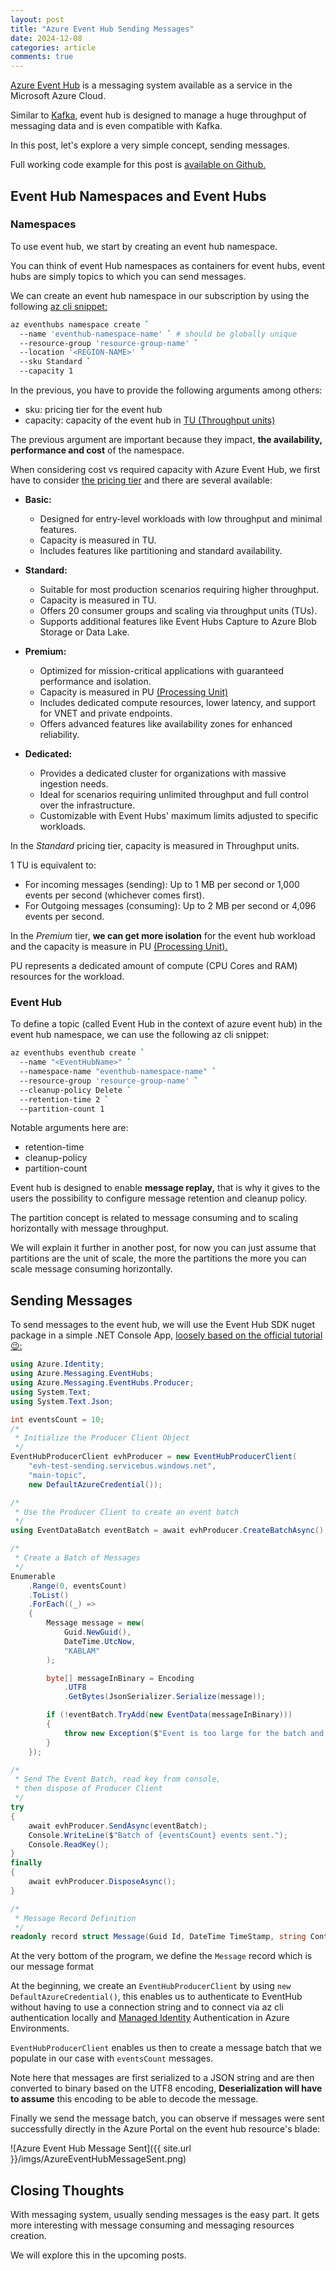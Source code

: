 ```yaml
---
layout: post
title: "Azure Event Hub Sending Messages"
date: 2024-12-08
categories: article
comments: true
---
```


[Azure Event Hub](https://learn.microsoft.com/en-us/azure/event-hubs/event-hubs-about) is a messaging system available as a service in the Microsoft Azure Cloud.

Similar to [Kafka,](https://kafka.apache.org/) event hub is designed to manage a huge throughput of messaging data and is even compatible with Kafka. 

In this post, let's explore a very simple concept, sending messages. 

Full working code example for this post is [available on Github.](https://github.com/MissaouiChedy/BlogSamples/tree/main/AzureEventHubSendingMessages)

## Event Hub Namespaces and Event Hubs

### Namespaces
To use event hub, we start by creating an event hub namespace.

You can think of event Hub namespaces as containers for event hubs, event hubs are simply topics to which you can send messages.

We can create an event hub namespace in our subscription by using the following [az cli snippet:](https://learn.microsoft.com/en-us/cli/azure/eventhubs/namespace?view=azure-cli-latest#az-eventhubs-namespace-create)
```sh
az eventhubs namespace create `
  --name 'eventhub-namespace-name' ` # should be globally unique 
  --resource-group 'resource-group-name' `
  --location '<REGION-NAME>' `
  --sku Standard `
  --capacity 1
```

In the previous, you have to provide the following arguments among others:
- sku: pricing tier for the event hub
- capacity: capacity of the event hub in [TU (Throughput units)](https://learn.microsoft.com/en-us/azure/event-hubs/event-hubs-scalability#throughput-units)

The previous argument are important because they impact, **the availability, performance and cost** of the namespace.

When considering cost vs required capacity with Azure Event Hub, we first have to consider [the pricing tier](https://learn.microsoft.com/en-us/azure/event-hubs/compare-tiers) and there are several available:
- **Basic:**
  - Designed for entry-level workloads with low throughput and minimal features.
  - Capacity is measured in TU.
  - Includes features like partitioning and standard availability.

- **Standard:**
  - Suitable for most production scenarios requiring higher throughput.
  - Capacity is measured in TU.
  - Offers 20 consumer groups and scaling via throughput units (TUs).
  - Supports additional features like Event Hubs Capture to Azure Blob Storage or Data Lake.

- **Premium:**
  - Optimized for mission-critical applications with guaranteed performance and isolation.
  - Capacity is measured in PU [(Processing Unit)](https://learn.microsoft.com/en-us/azure/event-hubs/event-hubs-scalability#processing-units)
  - Includes dedicated compute resources, lower latency, and support for VNET and private endpoints.
  - Offers advanced features like availability zones for enhanced reliability.

- **Dedicated:**
  - Provides a dedicated cluster for organizations with massive ingestion needs.
  - Ideal for scenarios requiring unlimited throughput and full control over the infrastructure.
  - Customizable with Event Hubs' maximum limits adjusted to specific workloads.

In the *Standard* pricing tier, capacity is measured in Throughput units.

1 TU is equivalent to:
- For incoming messages (sending): Up to 1 MB per second or 1,000 events per second (whichever comes first).
- For Outgoing messages (consuming): Up to 2 MB per second or 4,096 events per second.

In the *Premium* tier, **we can get more isolation** for the event hub workload and the capacity is measure in PU [(Processing Unit).](https://learn.microsoft.com/en-us/azure/event-hubs/event-hubs-scalability#processing-units)

PU represents a dedicated amount of compute (CPU Cores and RAM) resources for the workload. 

### Event Hub
To define a topic (called Event Hub in the context of azure event hub) in the event hub namespace, we can use the following az cli snippet:
```sh
az eventhubs eventhub create `
  --name "<EventHubName>" `
  --namespace-name "eventhub-namespace-name" `
  --resource-group 'resource-group-name' `
  --cleanup-policy Delete `
  --retention-time 2 `
  --partition-count 1
```

Notable arguments here are:
  - retention-time
  - cleanup-policy
  - partition-count

Event hub is designed to enable **message replay,** that is why it gives to the users the possibility to configure message retention and cleanup policy.

The partition concept is related to message consuming and to scaling horizontally with message throughput. 

We will explain it further in another post, for now you can just assume that partitions are the unit of scale, the more the partitions the more you can scale message consuming horizontally.

## Sending Messages
To send messages to the event hub, we will use the Event Hub SDK nuget package in a simple .NET Console App, [loosely based on the official tutorial😉:](https://learn.microsoft.com/en-us/azure/event-hubs/event-hubs-dotnet-standard-getstarted-send?tabs=passwordless%2Croles-azure-portal
)

```csharp
using Azure.Identity;
using Azure.Messaging.EventHubs;
using Azure.Messaging.EventHubs.Producer;
using System.Text;
using System.Text.Json;

int eventsCount = 10;
/*
 * Initialize the Producer Client Object
 */
EventHubProducerClient evhProducer = new EventHubProducerClient(
    "evh-test-sending.servicebus.windows.net",
    "main-topic",
    new DefaultAzureCredential());

/*
 * Use the Producer Client to create an event batch
 */
using EventDataBatch eventBatch = await evhProducer.CreateBatchAsync();

/*
 * Create a Batch of Messages
 */
Enumerable
    .Range(0, eventsCount)
    .ToList()
    .ForEach((_) =>
    {
        Message message = new(
            Guid.NewGuid(),
            DateTime.UtcNow,
            "KABLAM"
        );

        byte[] messageInBinary = Encoding
            .UTF8
            .GetBytes(JsonSerializer.Serialize(message));

        if (!eventBatch.TryAdd(new EventData(messageInBinary)))
        {
            throw new Exception($"Event is too large for the batch and cannot be sent.");
        }
    });

/*
 * Send The Event Batch, read key from console,
 * then dispose of Producer Client
 */
try
{
    await evhProducer.SendAsync(eventBatch);
    Console.WriteLine($"Batch of {eventsCount} events sent.");
    Console.ReadKey();
}
finally
{
    await evhProducer.DisposeAsync();
}

/*
 * Message Record Definition
 */
readonly record struct Message(Guid Id, DateTime TimeStamp, string Content) { }
```

At the very bottom of the program, we define the `Message` record which is our message format

At the beginning, we create an `EventHubProducerClient` by using `new DefaultAzureCredential()`, this enables us to authenticate to EventHub without having to use 
a connection string and to connect via az cli authentication locally and [Managed Identity](https://learn.microsoft.com/en-us/entra/identity/managed-identities-azure-resources/overview) Authentication in Azure Environments. 

`EventHubProducerClient` enables us then to create a message batch that we populate in our case with `eventsCount` messages.

Note here that messages are first serialized to a JSON string and are then converted to binary based on the UTF8 encoding, **Deserialization will have to assume** this encoding to be able to decode the message. 

Finally we send the message batch, you can observe if messages were sent successfully directly in the Azure Portal on the event hub resource's blade:

<div class="img-container">
![Azure Event Hub Message Sent]({{ site.url }}/imgs/AzureEventHubMessageSent.png)
</div>

## Closing Thoughts

With messaging system, usually sending messages is the easy part. It gets more interesting with message consuming and messaging resources creation.

We will explore this in the upcoming posts.
